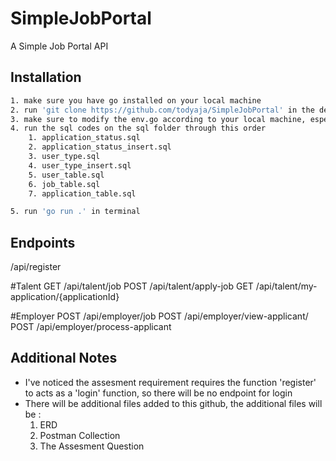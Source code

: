 # SimpleJobPortal

A Simple Job Portal API

## Installation

```bash
1. make sure you have go installed on your local machine
2. run 'git clone https://github.com/todyaja/SimpleJobPortal' in the desired folder
3. make sure to modify the env.go according to your local machine, especially the database port, host, username, password, and database name
4. run the sql codes on the sql folder through this order
    1. application_status.sql
    2. application_status_insert.sql
    3. user_type.sql
    4. user_type_insert.sql
    5. user_table.sql
    6. job_table.sql
    7. application_table.sql

5. run 'go run .' in terminal
```

## Endpoints

/api/register

#Talent
GET /api/talent/job
POST /api/talent/apply-job
GET /api/talent/my-application/{applicationId}

#Employer
POST /api/employer/job
POST /api/employer/view-applicant/
POST /api/employer/process-applicant

## Additional Notes

- I've noticed the assesment requirement requires the function 'register' to acts as a 'login' function, so there will be no endpoint for login
- There will be additional files added to this github, the additional files will be :
  1. ERD
  2. Postman Collection
  3. The Assesment Question
